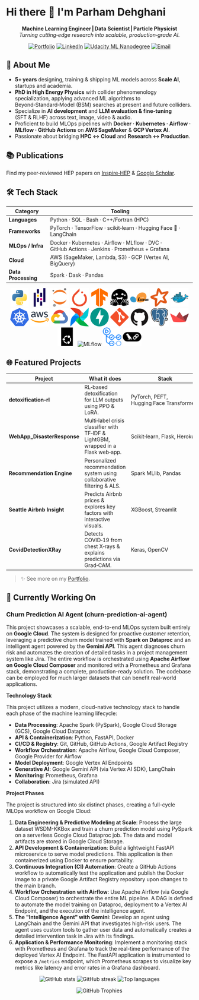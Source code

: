# Hi there 👋 I'm **Parham Dehghani**

<p align="center">
  <b>Machine Learning Engineer | Data Scientist | Particle Physicist</b><br/>
  <i>Turning cutting‑edge research into scalable, production‑grade AI.</i>
</p>

<p align="center">
  <a href="https://parhamdehghani.github.io/Portfolio/"><img src="https://img.shields.io/badge/Portfolio-%F0%9F%93%8A-green?style=flat&logo=docusign" alt="Portfolio"/></a>
  <a href="https://www.linkedin.com/in/parhamdehghani/"><img src="https://img.shields.io/badge/LinkedIn-0072b1?style=flat&logo=linkedin&logoColor=white" alt="LinkedIn"/></a>
  <a href="https://drive.google.com/file/d/1M1BD8U5_8J9uDIRhQCaQlxXKwPQ321Ky/view?usp=sharing"><img src="https://img.shields.io/badge/Certificate-Udacity%20ML%20Nanodegree-blue?style=flat&logo=Udacity" alt="Udacity ML Nanodegree"/></a>
  <a href="mailto:parham.dehghani88@gmail.com"><img src="https://img.shields.io/badge/Email-%F0%9F%93%A7-lightgrey?style=flat" alt="Email"/></a>
</p>



## 🚀 About Me

* **5+ years** designing, training & shipping ML models across **Scale AI**, startups and academia.
* **PhD in High Energy Physics** with collider phenomenology specialization, applying advanced ML algorithms to Beyond‑Standard‑Model (BSM) searches at present and future colliders.
* Specialize in **AI development** and **LLM evaluation & fine‑tuning** (SFT & RLHF) across text, image, video & audio.
* Proficient to build MLOps pipelines with **Docker · Kubernetes · Airflow · MLflow · GitHub Actions** on **AWS SageMaker** & **GCP Vertex AI**.
* Passionate about bridging **HPC ↔ Cloud** and **Research ↔ Production**.

## 📚 Publications

Find my peer‑reviewed HEP papers on [Inspire‑HEP](https://inspirehep.net/authors/1809580) & [Google Scholar](https://scholar.google.ca/citations?user=uZlG1Z8AAAAJ&hl).  

## 🛠️ Tech Stack

| Category | Tooling |
| --- | --- |
| **Languages** | Python · SQL · Bash · C++/Fortran (HPC) |
| **Frameworks** | PyTorch · TensorFlow · scikit‑learn · Hugging Face 🤗 · LangChain |
| **MLOps / Infra** | Docker · Kubernetes · Airflow · MLflow · DVC · GitHub Actions · Jenkins · Prometheus + Grafana |
| **Cloud** | AWS (SageMaker, Lambda, S3) · GCP (Vertex AI, BigQuery) |
| **Data Processing** | Spark · Dask · Pandas |

<p align="center">
  <img src="https://raw.githubusercontent.com/devicons/devicon/master/icons/python/python-original.svg" alt="Python" width="50" height="50"/>
  <img src="https://raw.githubusercontent.com/devicons/devicon/master/icons/pandas/pandas-original.svg" alt="Pandas" width="50" height="50"/>
  <img src="https://raw.githubusercontent.com/devicons/devicon/master/icons/jupyter/jupyter-original.svg" alt="Jupyter" width="50" height="50"/>
  <img src="https://raw.githubusercontent.com/devicons/devicon/master/icons/pytorch/pytorch-original.svg" alt="PyTorch" width="50" height="50"/>
  <img src="https://raw.githubusercontent.com/devicons/devicon/master/icons/tensorflow/tensorflow-original.svg" alt="TensorFlow" width="50" height="50"/>
  <img src="https://raw.githubusercontent.com/simple-icons/simple-icons/develop/icons/huggingface.svg" alt="Hugging Face" width="50" height="50"/>
  <img src="https://raw.githubusercontent.com/devicons/devicon/master/icons/scikitlearn/scikitlearn-original.svg" alt="Scikit‑learn" width="50" height="50"/>
  <img src="https://raw.githubusercontent.com/devicons/devicon/master/icons/apachespark/apachespark-original.svg" alt="Apache Spark" width="50" height="50"/>
  <img src="https://raw.githubusercontent.com/devicons/devicon/master/icons/docker/docker-original.svg" alt="Docker" width="50" height="50"/>
  <img src="https://raw.githubusercontent.com/devicons/devicon/master/icons/kubernetes/kubernetes-plain.svg" alt="Kubernetes" width="50" height="50"/>
  <img src="https://raw.githubusercontent.com/devicons/devicon/master/icons/amazonwebservices/amazonwebservices-original-wordmark.svg" alt="AWS" width="50" height="50"/>
  <img src="https://raw.githubusercontent.com/devicons/devicon/master/icons/googlecloud/googlecloud-original.svg" alt="GCP" width="50" height="50"/>
  <img src="https://raw.githubusercontent.com/devicons/devicon/master/icons/apacheairflow/apacheairflow-original.svg" alt="Airflow" width="50" height="50"/>
  <img src="https://raw.githubusercontent.com/devicons/devicon/master/icons/fastapi/fastapi-original.svg" alt="FastAPI" width="50" height="50"/>
  <img src="https://raw.githubusercontent.com/devicons/devicon/master/icons/git/git-original.svg" alt="Git" width="50" height="50"/>
  <img src="https://raw.githubusercontent.com/devicons/devicon/master/icons/github/github-original.svg" alt="GitHub" width="50" height="50"/>
  <img src="https://raw.githubusercontent.com/devicons/devicon/master/icons/postgresql/postgresql-original.svg" alt="PostgreSQL" width="50" height="50"/>
  <img src="https://raw.githubusercontent.com/devicons/devicon/master/icons/streamlit/streamlit-original.svg" alt="Streamlit" width="50" height="50"/>
  <img src="https://raw.githubusercontent.com/devicons/devicon/master/icons/ubuntu/ubuntu-plain.svg" alt="Ubuntu" width="50" height="50"/>
  <img src="https://raw.githubusercontent.com/simple-icons/simple-icons/develop/icons/mlflow.svg" alt="MLflow" width="50" height="50"/>
  <img src="https://raw.githubusercontent.com/devicons/devicon/master/icons/githubactions/githubactions-original.svg" alt="GitHub Actions" width="50" height="50"/>
  <img src="https://raw.githubusercontent.com/simple-icons/simple-icons/develop/icons/langchain.svg" alt="LangChain" width="50" height="50"/>
</p>



## 🌐 Featured Projects

| Project | What it does | Stack | Quick Links |
| --- | --- | --- | --- |
| **detoxification‑rl** | RL‑based detoxification for LLM outputs using PPO & LoRA. | PyTorch, PEFT, Hugging Face Transformers | [Repo](https://github.com/parhamdehghani/detoxification-rl) |
| **WebApp_DisasterResponse** | Multi‑label crisis classifier with TF‑IDF & LightGBM, wrapped in a Flask web‑app. | Scikit‑learn, Flask, Heroku | [Repo](https://github.com/parhamdehghani/WebApp_DisasterResponse)  |
| **Recommendation Engine** | Personalized recommendation system using collaborative filtering & ALS. | Spark MLlib, Pandas | [Repo](https://github.com/parhamdehghani/Recommendation_Engine) |
| **Seattle Airbnb Insight** | Predicts Airbnb prices & explores key factors with interactive visuals. | XGBoost, Streamlit | [Repo](https://github.com/parhamdehghani/SeattleAirbnbInsight)  |
| **CovidDetectionXRay** | Detects COVID‑19 from chest X‑rays & explains predictions via Grad‑CAM. | Keras, OpenCV | [Repo](https://github.com/parhamdehghani/CovidDetectionXRay) |

> ✨ See more on my [Portfolio](https://parhamdehghani.github.io/Portfolio/).



## 🔭 Currently Working On

### Churn Prediction AI Agent (churn-prediction-ai-agent)
This project showcases a scalable, end-to-end MLOps system built entirely on **Google Cloud**. The system is designed for proactive customer retention, leveraging a predictive churn model trained with **Spark on Dataproc** and an intelligent agent powered by the **Gemini API**. This agent diagnoses churn risk and automates the creation of detailed tasks in a project management system like Jira. The entire workflow is orchestrated using **Apache Airflow on Google Cloud Composer** and monitored with a Prometheus and Grafana stack, demonstrating a complete, production-ready solution. The codebase can be employed for much larger datasets that can benefit real-world applications. 

**Technology Stack**

This project utilizes a modern, cloud-native technology stack to handle each phase of the machine learning lifecycle:

* **Data Processing**: Apache Spark (PySpark), Google Cloud Storage (GCS), Google Cloud Dataproc
* **API & Containerization**: Python, FastAPI, Docker
* **CI/CD & Registry**: Git, GitHub, GitHub Actions, Google Artifact Registry
* **Workflow Orchestration**: Apache Airflow, Google Cloud Composer, Google Provider for Airflow
* **Model Deployment**: Google Vertex AI Endpoints
* **Generative AI**: Google Gemini API (via Vertex AI SDK), LangChain
* **Monitoring**: Prometheus, Grafana
* **Collaboration**: Jira (simulated API)

**Project Phases**

The project is structured into six distinct phases, creating a full-cycle MLOps workflow on Google Cloud:

1.  **Data Engineering & Predictive Modeling at Scale**: Process the large dataset WSDM-KKBox and train a churn prediction model using PySpark on a serverless Google Cloud Dataproc job. The data and model artifacts are stored in Google Cloud Storage.
2.  **API Development & Containerization**: Build a lightweight FastAPI microservice to serve model predictions. This application is then containerized using Docker to ensure portability.
3.  **Continuous Integration (CI) Automation**: Create a GitHub Actions workflow to automatically test the application and publish the Docker image to a private Google Artifact Registry repository upon changes to the main branch.
4.  **Workflow Orchestration with Airflow**: Use Apache Airflow (via Google Cloud Composer) to orchestrate the entire ML pipeline. A DAG is defined to automate the model training on Dataproc, deployment to a Vertex AI Endpoint, and the execution of the intelligence agent.
5.  **The "Intelligence Agent" with Gemini**: Develop an agent using LangChain and the Gemini API that investigates high-risk users. The agent uses custom tools to gather user data and automatically creates a detailed intervention task in Jira with its findings.
6.  **Application & Performance Monitoring**: Implement a monitoring stack with Prometheus and Grafana to track the real-time performance of the deployed Vertex AI Endpoint. The FastAPI application is instrumented to expose a `/metrics` endpoint, which Prometheus scrapes to visualize key metrics like latency and error rates in a Grafana dashboard.

<p align="center">
  <img src="https://github-readme-stats.vercel.app/api?username=parhamdehghani&show_icons=true&hide_border=true&theme=default" alt="GitHub stats"/>
  <img src="https://github-readme-streak-stats.herokuapp.com/?user=parhamdehghani&hide_border=true&theme=default" alt="GitHub streak"/>
  <img src="https://github-readme-stats.vercel.app/api/top-langs/?username=parhamdehghani&layout=compact&hide_border=true&theme=default&hide=html" alt="Top languages"/>
</p>
<p align="center">
  <img src="https://github-profile-trophy.vercel.app/?username=parhamdehghani&theme=flat&column=8&rank=SSS,SS,S,A,B,C" alt="GitHub Trophies"/>
</p>
